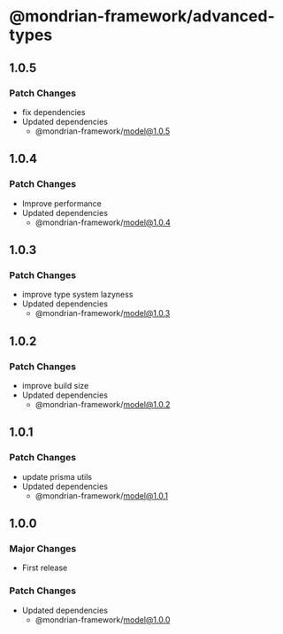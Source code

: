 # @mondrian-framework/advanced-types

## 1.0.5

### Patch Changes

- fix dependencies
- Updated dependencies
  - @mondrian-framework/model@1.0.5

## 1.0.4

### Patch Changes

- Improve performance
- Updated dependencies
  - @mondrian-framework/model@1.0.4

## 1.0.3

### Patch Changes

- improve type system lazyness
- Updated dependencies
  - @mondrian-framework/model@1.0.3

## 1.0.2

### Patch Changes

- improve build size
- Updated dependencies
  - @mondrian-framework/model@1.0.2

## 1.0.1

### Patch Changes

- update prisma utils
- Updated dependencies
  - @mondrian-framework/model@1.0.1

## 1.0.0

### Major Changes

- First release

### Patch Changes

- Updated dependencies
  - @mondrian-framework/model@1.0.0
